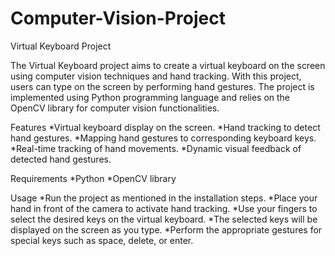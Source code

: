 # Computer-Vision-Project
Virtual Keyboard Project

The Virtual Keyboard project aims to create a virtual keyboard on the screen using computer vision techniques and hand tracking. With this project, users can type on the screen by performing hand gestures. The project is implemented using Python programming language and relies on the OpenCV library for computer vision functionalities.

Features
*Virtual keyboard display on the screen.
*Hand tracking to detect hand gestures.
*Mapping hand gestures to corresponding keyboard keys.
*Real-time tracking of hand movements.
*Dynamic visual feedback of detected hand gestures.

Requirements
*Python
*OpenCV library

Usage
*Run the project as mentioned in the installation steps.
*Place your hand in front of the camera to activate hand tracking.
*Use your fingers to select the desired keys on the virtual keyboard.
*The selected keys will be displayed on the screen as you type.
*Perform the appropriate gestures for special keys such as space, delete, or enter.
